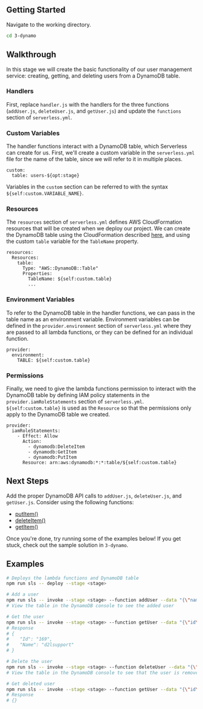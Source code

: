 ## Getting Started

Navigate to the working directory.

```sh
cd 3-dynamo
```

## Walkthrough

In this stage we will create the basic functionality of our user management
service: creating, getting, and deleting users from a DynamoDB table.

### Handlers
First, replace `handler.js` with the handlers for the three functions
(`addUser.js`, `deleteUser.js`, and `getUser.js`) and update the `functions`
section of `serverless.yml`.

### Custom Variables
The handler functions interact with a DynamoDB table, which Serverless can
create for us. First, we'll create a custom variable in the `serverless.yml`
file for the name of the table, since we will refer to it in multiple places.

```
custom:
  table: users-${opt:stage}
```

Variables in the `custom` section can be referred to with the syntax
`${self:custom.VARIABLE_NAME}`.

### Resources
The `resources` section of `serverless.yml` defines AWS CloudFormation resources
that will be created when we deploy our project. We can create the DynamoDB
table using the CloudFormation described
[here](http://docs.aws.amazon.com/AWSCloudFormation/latest/UserGuide/aws-resource-dynamodb-table.html),
and using the custom `table` variable for the `TableName` property.

```
resources:
  Resources:
    table:
      Type: "AWS::DynamoDB::Table"
      Properties:
        TableName: ${self:custom.table}
        ...
```

### Environment Variables
To refer to the DynamoDB table in the handler functions, we can pass in the
table name as an environment variable. Environment variables can be defined in
the `provider.environment` section of `serverless.yml` where they are passed to
all lambda functions, or they can be defined for an individual function.

```
provider:
  environment:
    TABLE: ${self:custom.table}
```

### Permissions
Finally, we need to give the lambda functions permission to interact with the
DynamoDB table by defining IAM policy statements in the
`provider.iamRoleStatements` section of `serverless.yml`. `${self:custom.table}`
is used as the `Resource` so that the permissions only apply to the DynamoDB
table we created.

```
provider:
  iamRoleStatements:
    - Effect: Allow
      Action:
        - dynamodb:DeleteItem
        - dynamodb:GetItem
        - dynamodb:PutItem
      Resource: arn:aws:dynamodb:*:*:table/${self:custom.table}
```

## Next Steps

Add the proper DynamoDB API calls to `addUser.js`, `deleteUser.js`, and
`getUser.js`. Consider using the following functions:

* [putItem()](http://docs.aws.amazon.com/AWSJavaScriptSDK/latest/AWS/DynamoDB.html#putItem-property)
* [deleteItem()](http://docs.aws.amazon.com/AWSJavaScriptSDK/latest/AWS/DynamoDB.html#deleteItem-property)
* [getItem()](http://docs.aws.amazon.com/AWSJavaScriptSDK/latest/AWS/DynamoDB.html#getItem-property)

Once you're done, try running some of the examples below! If you get stuck,
check out the sample solution in `3-dynamo`.

## Examples

```sh
# Deploys the lambda functions and DynamoDB table
npm run sls -- deploy --stage <stage>

# Add a user
npm run sls -- invoke --stage <stage> --function addUser --data "{\"name\":\"d2lsupport\", \"id\": \"169\"}"
# View the table in the DynamoDB console to see the added user

# Get the user
npm run sls -- invoke --stage <stage> --function getUser --data "{\"id\": \"169\"}"
# Response
# {
#    "Id": "169",
#    "Name": "d2lsupport"
# }

# Delete the user
npm run sls -- invoke --stage <stage> --function deleteUser --data "{\"id\": \"169\"}"
# View the table in the DynamoDB console to see that the user is removed

# Get deleted user
npm run sls -- invoke --stage <stage> --function getUser --data "{\"id\": \"169\"}"
# Response
# {}
```

